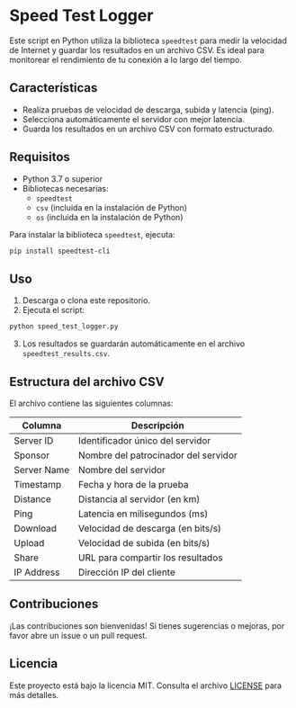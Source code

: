 
# Speed Test Logger

Este script en Python utiliza la biblioteca `speedtest` para medir la velocidad de Internet y guardar los resultados en un archivo CSV. Es ideal para monitorear el rendimiento de tu conexión a lo largo del tiempo.

## Características

- Realiza pruebas de velocidad de descarga, subida y latencia (ping).
- Selecciona automáticamente el servidor con mejor latencia.
- Guarda los resultados en un archivo CSV con formato estructurado.

## Requisitos

- Python 3.7 o superior
- Bibliotecas necesarias:
  - `speedtest`
  - `csv` (incluida en la instalación de Python)
  - `os` (incluida en la instalación de Python)

Para instalar la biblioteca `speedtest`, ejecuta:

```bash
pip install speedtest-cli
```

## Uso

1. Descarga o clona este repositorio.
2. Ejecuta el script:

```bash
python speed_test_logger.py
```

3. Los resultados se guardarán automáticamente en el archivo `speedtest_results.csv`.

## Estructura del archivo CSV

El archivo contiene las siguientes columnas:

| Columna          | Descripción                                           |
|-------------------|-------------------------------------------------------|
| Server ID         | Identificador único del servidor                     |
| Sponsor           | Nombre del patrocinador del servidor                 |
| Server Name       | Nombre del servidor                                  |
| Timestamp         | Fecha y hora de la prueba                            |
| Distance          | Distancia al servidor (en km)                        |
| Ping              | Latencia en milisegundos (ms)                        |
| Download          | Velocidad de descarga (en bits/s)                    |
| Upload            | Velocidad de subida (en bits/s)                      |
| Share             | URL para compartir los resultados                    |
| IP Address        | Dirección IP del cliente                             |

## Contribuciones

¡Las contribuciones son bienvenidas! Si tienes sugerencias o mejoras, por favor abre un issue o un pull request.

## Licencia

Este proyecto está bajo la licencia MIT. Consulta el archivo [LICENSE](LICENSE) para más detalles.
